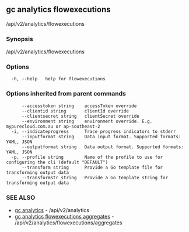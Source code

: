 ## gc analytics flowexecutions

/api/v2/analytics/flowexecutions

### Synopsis

/api/v2/analytics/flowexecutions

### Options

```
  -h, --help   help for flowexecutions
```

### Options inherited from parent commands

```
      --accesstoken string    accessToken override
      --clientid string       clientId override
      --clientsecret string   clientSecret override
      --environment string    environment override. E.g. mypurecloud.com.au or ap-southeast-2
  -i, --indicateprogress      Trace progress indicators to stderr
      --inputformat string    Data input format. Supported formats: YAML, JSON
      --outputformat string   Data output format. Supported formats: YAML, JSON
  -p, --profile string        Name of the profile to use for configuring the cli (default "DEFAULT")
      --transform string      Provide a Go template file for transforming output data
      --transformstr string   Provide a Go template string for transforming output data
```

### SEE ALSO

* [gc analytics](gc_analytics.html)	 - /api/v2/analytics
* [gc analytics flowexecutions aggregates](gc_analytics_flowexecutions_aggregates.html)	 - /api/v2/analytics/flowexecutions/aggregates


